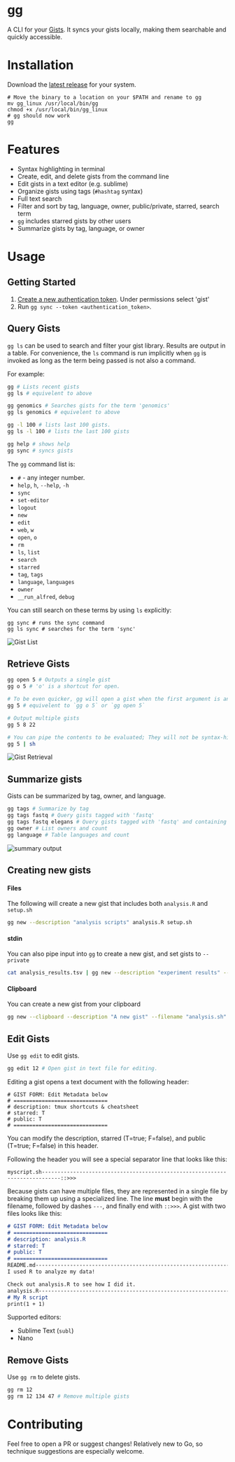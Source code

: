 # gg

A CLI for your [Gists](gist.github.com). It syncs your gists locally, making them searchable and quickly accessible.

# Installation

Download the [latest release](https://github.com/danielecook/gg/releases/latest) for your system.

```shell
# Move the binary to a location on your $PATH and rename to gg
mv gg_linux /usr/local/bin/gg
chmod +x /usr/local/bin/gg_linux
# gg should now work
gg
```

# Features

* Syntax highlighting in terminal
* Create, edit, and delete gists from the command line
* Edit gists in a text editor (e.g. sublime)
* Organize gists using tags (`#hashtag` syntax)
* Full text search
* Filter and sort by tag, language, owner, public/private, starred, search term
* `gg` includes starred gists by other users
* Summarize gists by tag, language, or owner

<!--# Demo-->
# Usage

## Getting Started

1. [Create a new authentication token](https://github.com/settings/tokens). Under permissions select 'gist'
2. Run `gg sync --token <authentication_token>`.

## Query Gists

`gg ls` can be used to search and filter your gist library. Results are output in a table. For convenience, the `ls` command is run implicitly when `gg` is invoked as long as the term being passed is not also a command.

For example:

```bash
gg # Lists recent gists
gg ls # equivelent to above

gg genomics # Searches gists for the term 'genomics'
gg ls genomics # equivelent to above

gg -l 100 # lists last 100 gists.
gg ls -l 100 # lists the last 100 gists

gg help # shows help
gg sync # syncs gists
```

The `gg` command list is:

* `#` - any integer number.
* `help`, `h`, `--help`, `-h`
* `sync`
* `set-editor` 
* `logout`
* `new`
* `edit`
* `web`, `w`
* `open`, `o`
* `rm`
* `ls`, `list`
* `search`
* `starred`
* `tag`, `tags`
* `language`, `languages`
* `owner`
* `__run_alfred`, `debug`

You can still search on these terms by using `ls` explicitly:

```shell
gg sync # runs the sync command
gg ls sync # searches for the term 'sync'
```

![Gist List](https://github.com/danielecook/gg/blob/media/gist_list.png?raw=true)

## Retrieve Gists

```bash
gg open 5 # Outputs a single gist
gg o 5 # 'o' is a shortcut for open.

# To be even quicker, gg will open a gist when the first argument is an integer.
gg 5 # equivelent to `gg o 5` or `gg open 5`

# Output multiple gists
gg 5 8 22

# You can pipe the contents to be evaluated; They will not be syntax-highlighted
gg 5 | sh
```

![Gist Retrieval](https://github.com/danielecook/gg/blob/media/syntax.png?raw=true)

## Summarize gists

Gists can be summarized by tag, owner, and language.

```bash
gg tags # Summarize by tag
gg tags fastq # Query gists tagged with 'fastq'
gg tags fastq elegans # Query gists tagged with 'fastq' and containing the word 'elegans'
gg owner # List owners and count
gg language # Table languages and count
```

![summary output](https://github.com/danielecook/gg/blob/media/summary.png?raw=true)

## Creating new gists

#### Files

The following will create a new gist that includes both `analysis.R` and `setup.sh`

```bash
gg new --description "analysis scripts" analysis.R setup.sh 
```

#### stdin

You can also pipe input into `gg` to create a new gist, and set gists to `--private`

```bash
cat analysis_results.tsv | gg new --description "experiment results" --private
```

#### Clipboard

You can create a new gist from your clipboard

```bash
gg new --clipboard --description "A new gist" --filename "analysis.sh"
```

## Edit Gists

Use `gg edit` to edit gists.

```bash
gg edit 12 # Open gist in text file for editing.
```

Editing a gist opens a text document with the following header:

```
# GIST FORM: Edit Metadata below
# ==============================
# description: tmux shortcuts & cheatsheet
# starred: T
# public: T
# ==============================
```

You can modify the description, starred (T=true; F=false), and public (T=true; F=false) in this header.

Following the header you will see a special separator line that looks like this:

```
myscript.sh----------------------------------------------------------------------------::>>>
```

Because gists can have multiple files, they are represented in a single file by breaking them up using a  specialized line. The line **must** begin with the filename, followed by dashes `---`, and finally end with `::>>>`. A gist with two files looks like this:

```markdown
# GIST FORM: Edit Metadata below
# ==============================
# description: analysis.R
# starred: T
# public: T
# ==============================
README.md-----------------------------------------------------------------------------::>>>
I used R to analyze my data!

Check out analysis.R to see how I did it.
analysis.R----------------------------------------------------------------------------::>>>
# My R script
print(1 + 1)
```

Supported editors:

* Sublime Text (`subl`)
* Nano

## Remove Gists

Use `gg rm` to delete gists.

```bash
gg rm 12
gg rm 12 134 47 # Remove multiple gists
```

# Contributing

Feel free to open a PR or suggest changes! Relatively new to Go, so technique suggestions are especially welcome.
